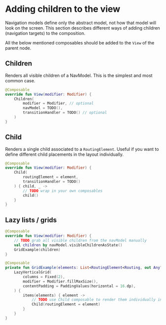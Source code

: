 # Adding children to the view

Navigation models define only the abstract model, not how that model will look on the screen. This section describes different ways of adding children (navigation targets) to the composition.

All the below mentioned composables should be added to the `View` of the parent node.


## Children

Renders all visible children of a NavModel. This is the simplest and most common case.

```kotlin
@Composable
override fun View(modifier: Modifier) {
    Children(
        modifier = Modifier, // optional
        navModel = TODO(),
        transitionHandler = TODO() // optional
    )
}
```

## Child

Renders a single child associated to a `RoutingElement`. Useful if you want to define different child placements in the layout individually. 

```kotlin
@Composable
override fun View(modifier: Modifier) {
    Child(
        routingElement = element,
        transitionHandler = TODO()
    ) { child, _ ->
        // TODO wrap in your own composables
        child()
    }
}
```

## Lazy lists / grids

```kotlin
@Composable
override fun View(modifier: Modifier) {
    // TODO grab all visible children from the navModel manually
    val children by navModel.visibleChildrenAsState()
    GridExample(children)
}

@Composable
private fun GridExample(elements: List<RoutingElement<Routing, out Any?>>) {
    LazyVerticalGrid(
        columns = Fixed(2),
        modifier = Modifier.fillMaxSize(),
        contentPadding = PaddingValues(horizontal = 16.dp),
    ) {
        items(elements) { element ->
            // TODO use Child composable to render them individually inside the list / grid
            Child(routingElement = element)
        }
    }
}
```

